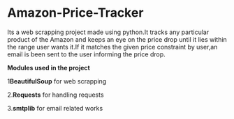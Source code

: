 # Amazon-Price-Tracker

Its a web scrapping project made using python.It tracks any particular product of the Amazon and keeps an eye on the price drop until it lies within the range user wants it.If it matches the given price constraint by user,an email is been sent to the user informing the price drop.

**Modules used in the project**

1**BeautifulSoup** for web scrapping

2.**Requests** for handling requests

3.**smtplib** for email related works
